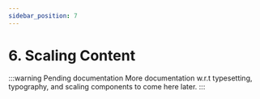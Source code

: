 ```yaml
---
sidebar_position: 7
---
```


# 6. Scaling Content


:::warning Pending documentation
More documentation w.r.t typesetting, typography, and scaling components to come here later. 
:::
